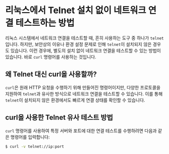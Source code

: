 # 리눅스에서 Telnet 설치 없이 네트워크 연결 테스트하는 방법

리눅스 시스템에서 네트워크 연결을 테스트할 때, 흔히 사용하는 도구 중 하나가 `telnet`입니다. 하지만, 보안상의 이유나 환경 설정 문제로 인해 `telnet`이 설치되지 않은 경우도 있습니다. 이런 경우에, 별도의 설치 없이 네트워크 연결을 테스트할 수 있는 방법이 있습니다. 바로 `curl` 명령어를 사용하는 것입니다.

## 왜 Telnet 대신 curl을 사용할까?

`curl`은 원래 HTTP 요청을 수행하기 위해 만들어진 명령어이지만, 다양한 프로토콜을 지원하여 `telnet`과 유사한 방식으로 네트워크 연결을 테스트할 수 있습니다. 이를 통해 `telnet`이 설치되지 않은 환경에서도 빠르게 연결 상태를 확인할 수 있습니다.

## curl을 사용한 Telnet 유사 테스트 방법

`curl` 명령어를 사용하여 특정 서버와 포트에 대한 연결 테스트를 수행하려면 다음과 같은 명령어를 입력합니다:

```bash
$ curl -v telnet://ip:port
